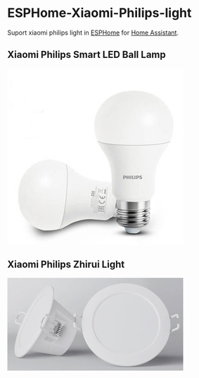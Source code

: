 # ESPHome-Xiaomi-Philips-light

Suport xiaomi philips light in [ESPHome](https://github.com/esphome/esphome) for [Home Assistant](https://github.com/home-assistant/core).

## Xiaomi Philips Smart LED Ball Lamp
![](/image/xiaomi-philips-smart.jpg)

## Xiaomi Philips Zhirui Light
![](/image/xiaomi-philips-smart-2.jpg)
